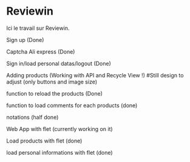 # Reviewin
Ici le travail sur Reviewin. 



Sign up (Done)

Captcha Ali express (Done)

Sign in/load personal datas/logout (Done)

Adding products (Working with API and Recycle View !) #Still design to adjust (only buttons and image size)

function to reload the products (Done)

function to load comments for each products (done)

notations (half done)

Web App with flet (currently working on it)

Load products with flet (done)

load personal informations with flet (done)
